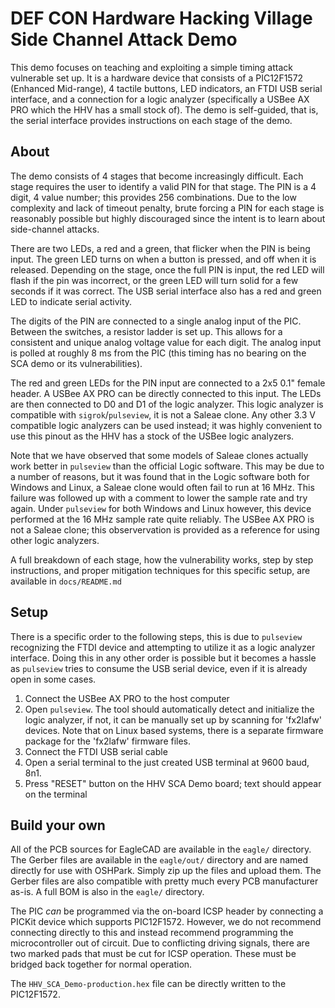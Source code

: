# DEF CON Hardware Hacking Village Side Channel Attack Demo
This demo focuses on teaching and exploiting a simple timing attack vulnerable set up. It is a hardware device that consists of a PIC12F1572 (Enhanced Mid-range), 4 tactile buttons, LED indicators, an FTDI USB serial interface, and a connection for a logic analyzer (specifically a USBee AX PRO which the HHV has a small stock of). The demo is self-guided, that is, the serial interface provides instructions on each stage of the demo.


## About
The demo consists of 4 stages that become increasingly difficult. Each stage requires the user to identify a valid PIN for that stage. The PIN is a 4 digit, 4 value number; this provides 256 combinations. Due to the low complexity and lack of timeout penalty, brute forcing a PIN for each stage is reasonably possible but highly discouraged since the intent is to learn about side-channel attacks.

There are two LEDs, a red and a green, that flicker when the PIN is being input. The green LED turns on when a button is pressed, and off when it is released. Depending on the stage, once the full PIN is input, the red LED will flash if the pin was incorrect, or the green LED will turn solid for a few seconds if it was correct. The USB serial interface also has a red and green LED to indicate serial activity.

The digits of the PIN are connected to a single analog input of the PIC. Between the switches, a resistor ladder is set up. This allows for a consistent and unique analog voltage value for each digit. The analog input is polled at roughly 8 ms from the PIC (this timing has no bearing on the SCA demo or its vulnerabilities).

The red and green LEDs for the PIN input are connected to a 2x5 0.1" female header. A USBee AX PRO can be directly connected to this input. The LEDs are then connected to D0 and D1 of the logic analyzer. This logic analyzer is compatible with `sigrok`/`pulseview`, it is not a Saleae clone. Any other 3.3 V compatible logic analyzers can be used instead; it was highly convenient to use this pinout as the HHV has a stock of the USBee logic analyzers.

Note that we have observed that some models of Saleae clones actually work better in `pulseview` than the official Logic software. This may be due to a number of reasons, but it was found that in the Logic software both for Windows and Linux, a Saleae clone would often fail to run at 16 MHz. This failure was followed up with a comment to lower the sample rate and try again. Under `pulseview` for both Windows and Linux however, this device performed at the 16 MHz sample rate quite reliably. The USBee AX PRO is not a Saleae clone; this observervation is provided as a reference for using other logic analyzers.

A full breakdown of each stage, how the vulnerability works, step by step instructions, and proper mitigation techniques for this specific setup, are available in `docs/README.md`

## Setup
There is a specific order to the following steps, this is due to `pulseview` recognizing the FTDI device and attempting to utilize it as a logic analyzer interface. Doing this in any other order is possible but it becomes a hassle as `pulseview` tries to consume the USB serial device, even if it is already open in some cases.

1. Connect the USBee AX PRO to the host computer
2. Open `pulseview`. The tool should automatically detect and initialize the logic analyzer, if not, it can be manually set up by scanning for 'fx2lafw' devices. Note that on Linux based systems, there is a separate firmware package for the 'fx2lafw' firmware files.
3. Connect the FTDI USB serial cable
4. Open a serial terminal to the just created USB terminal at 9600 baud, 8n1.
5. Press "RESET" button on the HHV SCA Demo board; text should appear on the terminal


## Build your own
All of the PCB sources for EagleCAD are available in the `eagle/` directory. The Gerber files are available in the `eagle/out/` directory and are named directly for use with OSHPark. Simply zip up the files and upload them. The Gerber files are also compatible with pretty much every PCB manufacturer as-is. A full BOM is also in the `eagle/` directory.

The PIC _can_ be programmed via the on-board ICSP header by connecting a PICKit device which supports PIC12F1572. However, we do not recommend connecting directly to this and instead recommend programming the microcontroller out of circuit. Due to conflicting driving signals, there are two marked pads that must be cut for ICSP operation. These must be bridged back together for normal operation.

The `HHV_SCA_Demo-production.hex` file can be directly written to the PIC12F1572.
